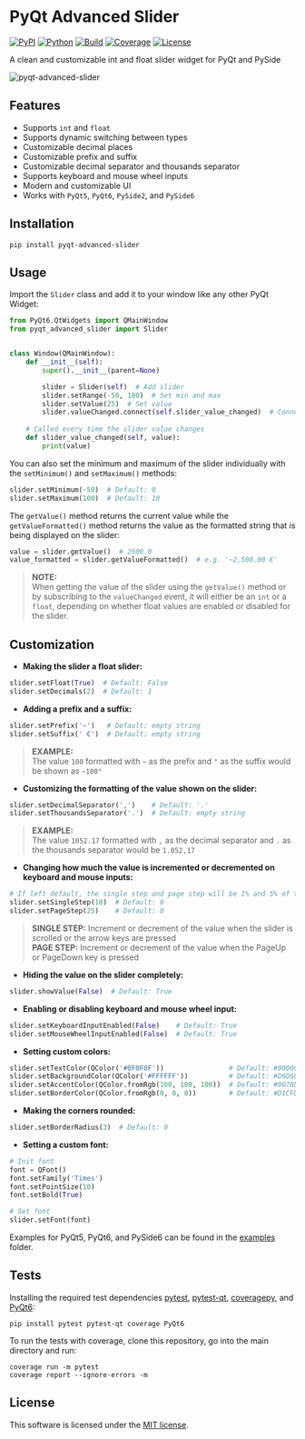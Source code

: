 # PyQt Advanced Slider

[![PyPI](https://img.shields.io/badge/pypi-v1.1.1-blue)](https://pypi.org/project/pyqt-advanced-slider/)
[![Python](https://img.shields.io/badge/python-3.7+-blue)](https://github.com/niklashenning/pyqt-advanced-slider)
[![Build](https://img.shields.io/badge/build-passing-neon)](https://github.com/niklashenning/pyqt-advanced-slider)
[![Coverage](https://img.shields.io/badge/coverage-99%25-green)](https://github.com/niklashenning/pyqt-advanced-slider)
[![License](https://img.shields.io/badge/license-MIT-green)](https://github.com/niklashenning/pyqt-advanced-slider/blob/master/LICENSE)

A clean and customizable int and float slider widget for PyQt and PySide

![pyqt-advanced-slider](https://github.com/niklashenning/pyqt-modern-slider/assets/58544929/b741e06c-1efa-44c8-8c7e-e35ca1c0f348)

## Features
* Supports `int` and `float`
* Supports dynamic switching between types
* Customizable decimal places
* Customizable prefix and suffix
* Customizable decimal separator and thousands separator
* Supports keyboard and mouse wheel inputs
* Modern and customizable UI
* Works with `PyQt5`, `PyQt6`, `PySide2`, and `PySide6`

## Installation
```
pip install pyqt-advanced-slider
```

## Usage
Import the `Slider` class and add it to your window like any other PyQt Widget:
```python
from PyQt6.QtWidgets import QMainWindow
from pyqt_advanced_slider import Slider


class Window(QMainWindow):
    def __init__(self):
        super().__init__(parent=None)

        slider = Slider(self)  # Add slider
        slider.setRange(-50, 100)  # Set min and max
        slider.setValue(25)  # Set value
        slider.valueChanged.connect(self.slider_value_changed)  # Connect change event
    
    # Called every time the slider value changes
    def slider_value_changed(self, value):
        print(value)
```

You can also set the minimum and maximum of the slider individually with the `setMinimum()` and `setMaximum()` methods:
```python
slider.setMinimum(-50)  # Default: 0
slider.setMaximum(100)  # Default: 10
```

The `getValue()` method returns the current value while the `getValueFormatted()` method returns the value as the formatted string that is being displayed on the slider:
```python
value = slider.getValue()  # 2500.0
value_formatted = slider.getValueFormatted()  # e.g. '~2,500.00 €'
```

> **NOTE:** <br>When getting the value of the slider using the `getValue()` method or by subscribing to the `valueChanged` event, it will either be an `int` or a `float`, depending on whether float values are enabled or disabled for the slider.

## Customization

* **Making the slider a float slider:**
```python
slider.setFloat(True)  # Default: False
slider.setDecimals(2)  # Default: 1
```

* **Adding a prefix and a suffix:**
```python
slider.setPrefix('~')   # Default: empty string
slider.setSuffix(' €')  # Default: empty string
```

> **EXAMPLE:** <br>The value `100` formatted with `~` as the prefix and `°` as the suffix would be shown as `~100°`


* **Customizing the formatting of the value shown on the slider:**
```python
slider.setDecimalSeparator(',')    # Default: '.'
slider.setThousandsSeparator('.')  # Default: empty string
```
> **EXAMPLE:** <br>The value `1052.17` formatted with `,` as the decimal separator and `.` as the thousands separator would be `1.052,17`

* **Changing how much the value is incremented or decremented on keyboard and mouse inputs:**
```python
# If left default, the single step and page step will be 1% and 5% of the slider's value range
slider.setSingleStep(10)  # Default: 0
slider.setPageStep(25)    # Default: 0
```

> **SINGLE STEP:** Increment or decrement of the value when the slider is scrolled or the arrow keys are pressed<br>
> **PAGE STEP:** Increment or decrement of the value when the PageUp or PageDown key is pressed

* **Hiding the value on the slider completely:**
```python
slider.showValue(False)  # Default: True
```

* **Enabling or disabling keyboard and mouse wheel input:**
```python
slider.setKeyboardInputEnabled(False)    # Default: True
slider.setMouseWheelInputEnabled(False)  # Default: True
```

* **Setting custom colors:**
```python
slider.setTextColor(QColor('#0F0F0F'))                # Default: #000000
slider.setBackgroundColor(QColor('#FFFFFF'))          # Default: #D6D6D6
slider.setAccentColor(QColor.fromRgb(100, 100, 100))  # Default: #0078D7
slider.setBorderColor(QColor.fromRgb(0, 0, 0))        # Default: #D1CFD3
```

* **Making the corners rounded:**
```python
slider.setBorderRadius(3)  # Default: 0
```

* **Setting a custom font:**
```python
# Init font
font = QFont()
font.setFamily('Times')
font.setPointSize(10)
font.setBold(True)

# Set font
slider.setFont(font)
```

Examples for PyQt5, PyQt6, and PySide6 can be found in the [examples](examples) folder.

## Tests
Installing the required test dependencies [pytest](https://github.com/pytest-dev/pytest), [pytest-qt](https://github.com/pytest-dev/pytest-qt), [coveragepy](https://github.com/nedbat/coveragepy), and [PyQt6](https://pypi.org/project/PyQt6):
```
pip install pytest pytest-qt coverage PyQt6
```

To run the tests with coverage, clone this repository, go into the main directory and run:
```
coverage run -m pytest
coverage report --ignore-errors -m
```

## License
This software is licensed under the [MIT license](LICENSE).
